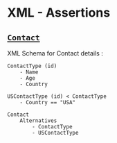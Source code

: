 # XML - Assertions

## [`Contact`](Contact.xsd)

XML Schema for Contact details :

```
ContactType (id)
    - Name
    - Age
    - Country

USContactType (id) < ContactType
    - Country == "USA"

Contact
    Alternatives
        - ContactType
        - USContactType
```
